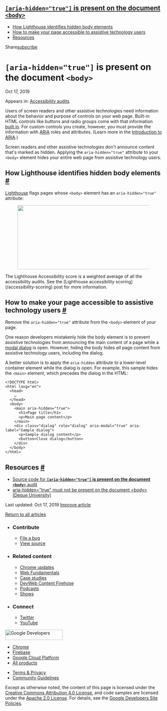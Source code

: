 ## <a href="#lesscodegreateraria-hiddenandquottrueandquotlesscodegreater-is-present-on-the-document-lesscodegreaterandltbodyandgtlesscodegreater" class="w-toc__header--link"><code>[aria-hidden="true"]</code> is present on the document <code>&lt;body&gt;</code></a>

- [How Lighthouse identifies hidden body elements](#how-lighthouse-identifies-hidden-body-elements)
- [How to make your page accessible to assistive technology users](#how-to-make-your-page-accessible-to-assistive-technology-users)
- [Resources](#resources)

Share<a href="/newsletter/" class="gc-analytics-event w-actions__fab w-actions__fab--subscribe"><span>subscribe</span></a>

# `[aria-hidden="true"]` is present on the document `<body>`

Oct 17, 2019

<span class="w-post-signpost__title">Appears in:</span> <a href="/lighthouse-accessibility" class="w-post-signpost__link">Accessibility audits</a>

Users of screen readers and other assistive technologies need information about the behavior and purpose of controls on your web page. Built-in HTML controls like buttons and radio groups come with that information [built in](/use-semantic-html). For custom controls you create, however, you must provide the information with [ARIA](https://www.w3.org/TR/wai-aria-1.1/#role_definitions) roles and attributes. (Learn more in the [Introduction to ARIA](https://developers.google.com/web/fundamentals/accessibility/semantics-aria/).)

Screen readers and other assistive technologies don't announce content that's marked as hidden. Applying the `aria-hidden="true"` attribute to your `<body>` element hides your entire web page from assistive technology users.

## How Lighthouse identifies hidden body elements <a href="#how-lighthouse-identifies-hidden-body-elements" class="w-headline-link">#</a>

[Lighthouse](https://developers.google.com/web/tools/lighthouse) flags pages whose `<body>` element has an `aria-hidden="true"` attribute:

<figure><img src="https://web-dev.imgix.net/image/tcFciHGuF3MxnTr1y5ue01OGLBn2/enyVVcLr73lIw7qMyndR.png?auto=format" class="w-screenshot" sizes="(min-width: 800px) 800px, calc(100vw - 48px)" srcset="https://web-dev.imgix.net/image/tcFciHGuF3MxnTr1y5ue01OGLBn2/enyVVcLr73lIw7qMyndR.png?auto=format&amp;w=200 200w, https://web-dev.imgix.net/image/tcFciHGuF3MxnTr1y5ue01OGLBn2/enyVVcLr73lIw7qMyndR.png?auto=format&amp;w=228 228w, https://web-dev.imgix.net/image/tcFciHGuF3MxnTr1y5ue01OGLBn2/enyVVcLr73lIw7qMyndR.png?auto=format&amp;w=260 260w, https://web-dev.imgix.net/image/tcFciHGuF3MxnTr1y5ue01OGLBn2/enyVVcLr73lIw7qMyndR.png?auto=format&amp;w=296 296w, https://web-dev.imgix.net/image/tcFciHGuF3MxnTr1y5ue01OGLBn2/enyVVcLr73lIw7qMyndR.png?auto=format&amp;w=338 338w, https://web-dev.imgix.net/image/tcFciHGuF3MxnTr1y5ue01OGLBn2/enyVVcLr73lIw7qMyndR.png?auto=format&amp;w=385 385w, https://web-dev.imgix.net/image/tcFciHGuF3MxnTr1y5ue01OGLBn2/enyVVcLr73lIw7qMyndR.png?auto=format&amp;w=439 439w, https://web-dev.imgix.net/image/tcFciHGuF3MxnTr1y5ue01OGLBn2/enyVVcLr73lIw7qMyndR.png?auto=format&amp;w=500 500w, https://web-dev.imgix.net/image/tcFciHGuF3MxnTr1y5ue01OGLBn2/enyVVcLr73lIw7qMyndR.png?auto=format&amp;w=571 571w, https://web-dev.imgix.net/image/tcFciHGuF3MxnTr1y5ue01OGLBn2/enyVVcLr73lIw7qMyndR.png?auto=format&amp;w=650 650w, https://web-dev.imgix.net/image/tcFciHGuF3MxnTr1y5ue01OGLBn2/enyVVcLr73lIw7qMyndR.png?auto=format&amp;w=741 741w, https://web-dev.imgix.net/image/tcFciHGuF3MxnTr1y5ue01OGLBn2/enyVVcLr73lIw7qMyndR.png?auto=format&amp;w=845 845w, https://web-dev.imgix.net/image/tcFciHGuF3MxnTr1y5ue01OGLBn2/enyVVcLr73lIw7qMyndR.png?auto=format&amp;w=964 964w, https://web-dev.imgix.net/image/tcFciHGuF3MxnTr1y5ue01OGLBn2/enyVVcLr73lIw7qMyndR.png?auto=format&amp;w=1098 1098w, https://web-dev.imgix.net/image/tcFciHGuF3MxnTr1y5ue01OGLBn2/enyVVcLr73lIw7qMyndR.png?auto=format&amp;w=1252 1252w, https://web-dev.imgix.net/image/tcFciHGuF3MxnTr1y5ue01OGLBn2/enyVVcLr73lIw7qMyndR.png?auto=format&amp;w=1428 1428w, https://web-dev.imgix.net/image/tcFciHGuF3MxnTr1y5ue01OGLBn2/enyVVcLr73lIw7qMyndR.png?auto=format&amp;w=1600 1600w" width="800" height="206" /></figure>The Lighthouse Accessibility score is a weighted average of all the accessibility audits. See the [Lighthouse accessibility scoring](/accessibility-scoring) post for more information.

## How to make your page accessible to assistive technology users <a href="#how-to-make-your-page-accessible-to-assistive-technology-users" class="w-headline-link">#</a>

Remove the `aria-hidden="true"` attribute from the `<body>` element of your page.

One reason developers mistakenly hide the body element is to prevent assistive technologies from announcing the main content of a page while a [modal dialog](https://www.w3.org/TR/wai-aria-practices-1.1/#dialog_modal) is open. However, hiding the body hides _all_ page content from assistive technology users, including the dialog.

A better solution is to apply the `aria-hidden` attribute to a lower-level container element while the dialog is open. For example, this sample hides the `<main>` element, which precedes the dialog in the HTML:

    <!DOCTYPE html>
    <html lang="en">
      <head>
        …
      </head>
      <body>
        <main aria-hidden="true">
          <h1>Page title</h1>
          <p>Main page content</p>
        </main>
        <div class="dialog" role="dialog" aria-modal="true" aria-label="Sample dialog">
          <p>Sample dialog content</p>
          <button>Close dialog</button>
        </div>
      </body>
    </html>

## Resources <a href="#resources" class="w-headline-link">#</a>

- [Source code for **`[aria-hidden="true"]` is present on the document `<body>`** audit](https://github.com/GoogleChrome/lighthouse/blob/master/lighthouse-core/audits/accessibility/aria-hidden-body.js)
- [aria-hidden="true" must not be present on the document &lt;body&gt; (Deque University)](https://dequeuniversity.com/rules/axe/3.3/aria-hidden-body)

<span class="w-mr--sm">Last updated: Oct 17, 2019 </span>[Improve article](https://github.com/GoogleChrome/web.dev/blob/master/src/site/content/en/lighthouse-accessibility/aria-hidden-body/index.md)

<a href="/lighthouse-accessibility" class="gc-analytics-event w-article-navigation__link w-article-navigation__link--back w-article-navigation__link--single">Return to all articles</a>

- ### Contribute

  - <a href="https://github.com/GoogleChrome/web.dev/issues/new?assignees=&amp;labels=bug&amp;template=bug_report.md&amp;title=" class="w-footer__linkbox-link">File a bug</a>
  - <a href="https://github.com/googlechrome/web.dev" class="w-footer__linkbox-link">View source</a>

- ### Related content

  - <a href="https://blog.chromium.org/" class="w-footer__linkbox-link">Chrome updates</a>
  - <a href="https://developers.google.com/web/" class="w-footer__linkbox-link">Web Fundamentals</a>
  - <a href="https://developers.google.com/web/showcase/" class="w-footer__linkbox-link">Case studies</a>
  - <a href="https://devwebfeed.appspot.com/" class="w-footer__linkbox-link">DevWeb Content Firehose</a>
  - <a href="/podcasts/" class="w-footer__linkbox-link">Podcasts</a>
  - <a href="/shows/" class="w-footer__linkbox-link">Shows</a>

- ### Connect

  - <a href="https://www.twitter.com/ChromiumDev" class="w-footer__linkbox-link">Twitter</a>
  - <a href="https://www.youtube.com/user/ChromeDevelopers" class="w-footer__linkbox-link">YouTube</a>

<a href="https://developers.google.com/" class="w-footer__utility-logo-link"><img src="/images/lockup-color.png" alt="Google Developers" class="w-footer__utility-logo" width="185" height="33" /></a>

- <a href="https://developer.chrome.com/" class="w-footer__utility-link">Chrome</a>
- <a href="https://firebase.google.com/" class="w-footer__utility-link">Firebase</a>
- <a href="https://cloud.google.com/" class="w-footer__utility-link">Google Cloud Platform</a>
- <a href="https://developers.google.com/products" class="w-footer__utility-link">All products</a>

<!-- -->

- <a href="https://policies.google.com/" class="w-footer__utility-link">Terms &amp; Privacy</a>
- <a href="/community-guidelines/" class="w-footer__utility-link">Community Guidelines</a>

Except as otherwise noted, the content of this page is licensed under the [Creative Commons Attribution 4.0 License](https://creativecommons.org/licenses/by/4.0/), and code samples are licensed under the [Apache 2.0 License](https://www.apache.org/licenses/LICENSE-2.0). For details, see the [Google Developers Site Policies](https://developers.google.com/terms/site-policies).
